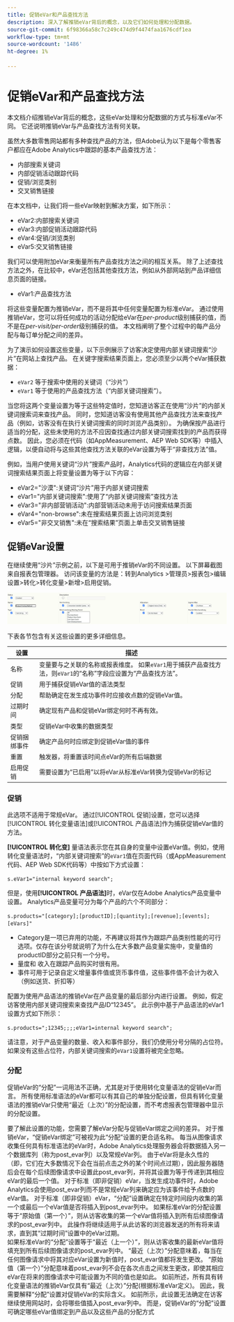 ```yaml
---
title: 促销eVar和产品查找方法
description: 深入了解推销eVar背后的概念，以及它们如何处理和分配数据。
source-git-commit: 6f98366a58c7c249c474d9f4474faa1676cdf1ea
workflow-type: tm+mt
source-wordcount: '1486'
ht-degree: 1%

---
```


# 促销eVar和产品查找方法

本文档介绍推销eVar背后的概念，这些eVar处理和分配数据的方式与标准eVar不同。 它还说明推销eVar与产品查找方法有何关联。

虽然大多数零售网站都有多种查找产品的方法，但Adobe认为以下是每个零售客户都应在Adobe Analytics中跟踪的基本产品查找方法：

* 内部搜索关键词
* 内部促销活动跟踪代码
* 促销/浏览类别
* 交叉销售链接

在本文档中，让我们将一些eVar映射到解决方案，如下所示：

* eVar2:内部搜索关键词
* eVar3:内部促销活动跟踪代码
* eVar4:促销/浏览类别
* eVar5:交叉销售链接

我们可以使用附加eVar来衡量所有产品查找方法之间的相互关系。 除了上述查找方法之外，在比较中，eVar还包括其他查找方法，例如从外部网站到产品详细信息页面的链接。

* eVar1:产品查找方法

将这些变量配置为推销eVar，而不是将其中任何变量配置为标准eVar。 通过使用推销eVar，您可以将任何成功的活动分配给eVar在&#x200B;*per-product*&#x200B;级别捕获的值，而不是在&#x200B;*per-visit/per-order*&#x200B;级别捕获的值。 本文档阐明了整个过程中的每产品分配与每订单分配之间的差异。

为了演示如何设置这些变量，以下示例展示了访客决定使用内部关键词搜索“沙片”在网站上查找产品。 在关键字搜索结果页面上，您必须至少以两个eVar捕获数据：

* `eVar2` 等于搜索中使用的关键词（“沙片”）
* `eVar1` 等于使用的产品查找方法（“内部关键词搜索”）。

当您将这两个变量设置为等于这些特定值时，您知道访客正在使用“沙片”的内部关键词搜索词来查找产品。 同时，您知道访客没有使用其他产品查找方法来查找产品（例如，访客没有在执行关键词搜索的同时浏览产品类别）。 为确保按产品进行适当的分配，这些未使用的方法不应因查找通过内部关键词搜索找到的产品而获得点数。 因此，您必须在代码（如AppMeasurement、AEP Web SDK等）中插入逻辑，以便自动将与这些其他查找方法关联的eVar设置为等于“非查找方法”值。

例如，当用户使用关键词“沙片”搜索产品时，Analytics代码的逻辑应在内部关键词搜索结果页面上将变量设置为等于以下内容：

* eVar2=&quot;沙漠&quot;:关键词“沙片”用于内部关键词搜索
* eVar1=&quot;内部关键词搜索&quot;:使用了“内部关键词搜索”查找方法
* eVar3=&quot;非内部营销活动&quot;:内部营销活动未用于访问搜索结果页面
* eVar4=&quot;non-browse&quot;:未在搜索结果页面上访问浏览类别
* eVar5=&quot;非交叉销售&quot;:未在“搜索结果”页面上单击交叉销售链接

## 促销eVar设置

在继续使用“沙片”示例之前，以下是可用于推销eVar的不同设置。  以下屏幕截图来自报表包管理器。 访问该变量的方法是：转到Analytics >管理员>报表包>编辑设置>转化>转化变量>新增>启用促销。

![](assets/merch-evars1.png)

下表各节包含有关这些设置的更多详细信息。

| 设置 | 描述 |
|--- | --- |
| 名称 | 变量要与之关联的名称或报表维度。 如果`eVar1`用于捕获产品查找方法，则`eVar1`的“名称”字段应设置为“产品查找方法”。 |
| 促销 | 用于捕获促销eVar值的语法类型 |
| 分配 | 帮助确定在发生成功事件时应接收点数的促销eVar值。 |
| 过期时间 | 确定现有产品和促销eVar绑定何时不再有效。 |
| 类型 | 促销eVar中收集的数据类型 |
| 促销捆绑事件 | 确定产品何时应绑定到促销eVar值的事件 |
| 重置 | 触发器，将重置该时间点eVar的所有后端数据 |
| 启用促销 | 需要设置为“已启用”以将eVar从标准eVar转换为促销eVar的标记 |

### 促销

此选项不适用于常规eVar。 通过[!UICONTROL 促销]设置，您可以选择[!UICONTROL 转化变量语法]或[!UICONTROL 产品语法]作为捕获促销eVar值的方法。

**[!UICONTROL 转化变]** 量语法表示您在其自身的变量中设置eVar值。例如，使用转化变量语法时，“内部关键词搜索”的`eVar1`值在页面代码（或AppMeasurement代码、AEP Web SDK代码等）中按如下方式设置：

`s.eVar1="internal keyword search";`

但是，使用&#x200B;**[!UICONTROL 产品语法]**&#x200B;时，eVar仅在Adobe Analytics产品变量中设置。 Analytics产品变量可分为每个产品的六个不同部分：

`s.products="[category];[productID];[quantity];[revenue];[events];[eVars]"`

*  Category是一项已弃用的功能，不再建议将其作为跟踪产品类别性能的可行选项。仅存在该分号就说明了为什么在大多数产品变量实施中，变量值的productID部分之前只有一个分号。
*  量度和  收入在跟踪产品购买时很有用。
*  事件可用于记录自定义增量事件值或货币事件值，这些事件值不会计为收入（例如送货、折扣等）

配置为使用产品语法的推销eVar在产品变量的最后部分内进行设置。 例如，假定访客使用内部关键词搜索来查找产品ID“12345”。 此示例中基于产品语法的eVar1设置方式如下所示：

`s.products=";12345;;;;eVar1=internal keyword search";`

请注意，对于产品变量的数量、收入和事件部分，我们仍使用分号分隔的占位符。  如果没有这些占位符，内部关键词搜索的`eVar1`设置将被完全忽略。

### 分配

促销eVar的“分配”一词用法不正确，尤其是对于使用转化变量语法的促销eVar而言。 所有使用标准语法的eVar都可以有其自己的单独分配设置，但具有转化变量语法的推销eVar只使用“最近（上次）”的分配设置，而不考虑报表包管理器中显示的分配设置。

要了解此设置的功能，您需要了解eVar分配与促销eVar绑定之间的差异。  对于推销eVar，“促销eVar绑定”可被视为此“分配”设置的更合适名称。
每当从图像请求收集任何具有标准语法的eVar时，Adobe Analytics处理服务器会将数据插入另一个数据库列（称为post_evar列）以及常规eVar列。  由于eVar将是永久性的（即，它们在大多数情况下会在当前点击之外的某个时间点过期），因此服务器随后会在每个后续图像请求中设置此post_evar列，并将其设置为等于传递到其相应eVar的最后一个值。 对于标准（即非促销）eVar，当发生成功事件时，Adobe Analytics会使用post_evar列而不是常规eVar列来确定应为该事件给予点数的eVar值。
对于标准（即非促销）eVar，“分配”设置确定在特定时间段内收集的第一个或最后一个eVar值是否将插入到post_evar列中。 如果标准eVar的分配设置等于“原始值（第一个）”，则从访客收集的第一个eVar值将插入到所有后续图像请求的post_evar列中。  此操作将继续适用于从此访客的浏览器发送的所有将来请求，直到其“过期时间”设置中的eVar过期。\
如果标准eVar的“分配”设置等于“最近（上一个）”，则从访客收集的最新eVar值将填充到所有后续图像请求的post_evar列中。 “最近（上次）”分配意味着，每当在任何图像请求中将其对应eVar设置为新值时，post_evar值都将发生更改。  “原始值（第一个）”分配意味着post_evar列不会在各次点击之间发生更改，即使其相应eVar在将来的图像请求中可能设置为不同的值也是如此。
如前所述，所有具有转化变量语法的推销eVar仅具有“最近（上次）”分配(根据标准eVar定义)。  因此，我需要解释“分配”设置对促销eVar的实际含义。  如前所示，此设置无法确定在访客继续使用网站时，会将哪些值插入post_evar列中。  而是，促销eVar的“分配”设置可确定哪些eVar值绑定到产品以及这些产品的分配方式


